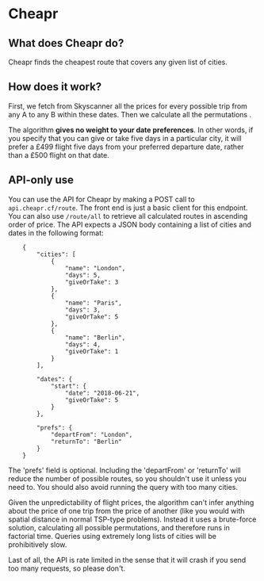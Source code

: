 # Cheapr

## What does Cheapr do?

Cheapr finds the cheapest route that covers any given list of cities.

## How does it work?

First, we fetch from Skyscanner all the prices for every possible trip from any A to any B within these dates. Then we calculate all the permutations .

The algorithm **gives no weight to your date preferences**. In other words, if you specify that you can give or take five days in a particular city, it will prefer a £499 flight five days from your preferred departure date, rather than a £500 flight on that date.

## API-only use

You can use the API for Cheapr by making a POST call to `api.cheapr.cf/route`. The front end is just a basic client for this endpoint. You can also use `/route/all` to retrieve all calculated routes in ascending order of price. The API expects a JSON body containing a list of cities and dates in the following format:

```
	{
		"cities": [
			{
				"name": "London",
				"days": 5,
				"giveOrTake": 3
			},
			{
				"name": "Paris",
				"days": 3,
				"giveOrTake": 5
			},
			{
				"name": "Berlin",
				"days": 4,
				"giveOrTake": 1
			}
		],

		"dates": {
			"start": {
				"date": "2018-06-21",
				"giveOrTake": 5
			}
		},

		"prefs": {
			"departFrom": "London",
			"returnTo": "Berlin"
		}
	}
```

The 'prefs' field is optional. Including the 'departFrom' or 'returnTo' will reduce the number of possible routes, so you shouldn't use it unless you need to. You should also avoid running the query with too many cities. 

Given the unpredictability of flight prices, the algorithm can't infer anything about the price of one trip from the price of another (like you would with spatial distance in normal TSP-type problems). Instead it uses a brute-force solution, calculating all possible permutations, and therefore runs in factorial time. Queries using extremely long lists of cities will be prohibitively slow. 

Last of all, the API is rate limited in the sense that it will crash if you send too many requests, so please don't.